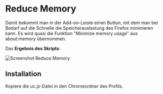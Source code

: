 # Reduce Memory

Damit bekommt man in der Add-on-Leiste einen Button, mit dem man bei Bedarf auf die Schnelle die Speicherauslastung des Firefox minimieren kann. 
Es wird quasi die Funktion "Minimize memory usage" aus about:memory übernommen.

Das **Ergebnis des Skripts**:

![Screenshot Reduce Memory](https://github.com/ardiman/userChrome.js/raw/master/reducememory/scr_reducememory.png)

## Installation
Kopiere die uc.js-Datei in den Chromeordner des Profils.